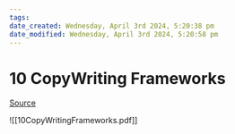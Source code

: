 ```yaml
---
tags: 
date_created: Wednesday, April 3rd 2024, 5:20:38 pm
date_modified: Wednesday, April 3rd 2024, 5:20:58 pm
---
```

# 10 CopyWriting Frameworks
[Source](https://www.linkedin.com/posts/chasedimond_10-must-know-copywriting-frameworks-activity-7067581334843502592-pDDF?utm_source=share&utm_medium=member_desktop)

![[10CopyWritingFrameworks.pdf]]